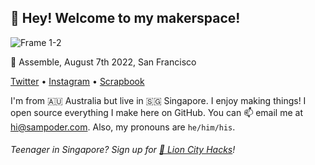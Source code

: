 ## 👋 Hey! Welcome to my makerspace!

![Frame 1-2](https://user-images.githubusercontent.com/39828164/189525330-086aadbe-956b-4d56-a039-176b5dc6efb1.jpg)

📸 Assemble, August 7th 2022, San Francisco

<p align="left">
  <a href="https://twitter.com/sam_poder">Twitter</a> •
  <a href="https://instagram.com/sam_poder">Instagram</a> •
  <a href="https://scrapbook.hackclub.com/sampoder">Scrapbook</a>
</p>
  
I'm from 🇦🇺 Australia but live in 🇸🇬 Singapore. I enjoy making things! I open source everything I make here on GitHub. You can 📫 email me at [hi@sampoder.com](mailto:hi@sampoder.com). Also, my pronouns are `he/him/his`.

###### Teenager in Singapore? Sign up for [🦁 Lion City Hacks](https://lioncityhacks.com)!
